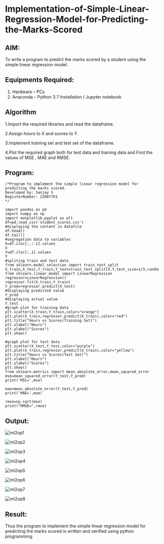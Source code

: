 # Implementation-of-Simple-Linear-Regression-Model-for-Predicting-the-Marks-Scored

## AIM:
To write a program to predict the marks scored by a student using the simple linear regression model.

## Equipments Required:
1. Hardware – PCs
2. Anaconda – Python 3.7 Installation / Jupyter notebook

## Algorithm
1.Import the required libraries and read the dataframe.

2.Assign hours to X and scores to Y.

3.Implement training set and test set of the dataframe.

4.Plot the required graph both for test data and training data and Find the values of MSE , MAE and RMSE.

## Program:
```
/*Program to implement the simple linear regression model for predicting the marks scored.
Developed by: Sanjay S
RegisterNumber: 22007761
*/

import pandas as pd
import numpy as np
import matplotlib.pyplot as plt
df=pd.read_csv('student_scores.csv')
#displaying the content in datafile
df.head()
df.tail()
#segregation data to variables
X=df.iloc[:,:-1].values
X
Y=df.iloc[:,1].values
Y
#spliting train and test data
from sklearn.model_selection import train_test_split
X_train,X_test,Y_train,Y_test=train_test_split(X,Y,test_size=1/3,random_state=0)
from sklearn.linear_model import LinearRegression
regressor=LinearRegression()
regressor.fit(X_train,Y_train)
Y_pred=regressor.predict(X_test)
#displaying predicted value
Y_pred
#displaying actual value
Y_test
#graph plot for training data
plt.scatter(X_train,Y_train,color="orange")
plt.plot(X_train,regressor.predict(X_train),color="red")
plt.title("Hours vs Scores(Training Set)")
plt.xlabel("Hours")
plt.ylabel("Scores")
plt.show()

#graph plot for test data
plt.scatter(X_test,Y_test,color="purple")
plt.plot(X_train,regressor.predict(X_train),color="yellow")
plt.title("Hours vs Scores(Test Set)")
plt.xlabel("Hours")
plt.ylabel("Scores")
plt.show()
from sklearn.metrics import mean_absolute_error,mean_squared_error
mse=mean_squared_error(Y_test,Y_pred)
print('MSC=',mse)

mae=mean_absolute_error(Y_test,Y_pred)
print('MAE=',mae)

rmse=np.sqrt(mse)
print("RMSE=",rmse)
```

## Output:

![ml2op1](https://user-images.githubusercontent.com/115128955/200998386-d5fbc49a-e91e-46b3-88e0-1c41293b559e.png)

![ml2op2](https://user-images.githubusercontent.com/115128955/200998447-bf5450d5-6e50-4c1f-a50e-e6a83112494e.png)

![ml2op3](https://user-images.githubusercontent.com/115128955/200998469-1f943ff5-7d5d-44b0-973d-b66f38a0593c.png)

![ml2op4](https://user-images.githubusercontent.com/115128955/200998486-2a003a77-67e7-4d4d-917e-a791090f7e9e.png)

![ml2op5](https://user-images.githubusercontent.com/115128955/200998526-9138583e-b94c-447d-862c-eaa611d505ed.png)

![ml2op6](https://user-images.githubusercontent.com/115128955/200998545-13312be6-5900-43fb-bbbb-cd28b81c9faa.png)

![ml2op7](https://user-images.githubusercontent.com/115128955/200998570-8e37d3dd-9565-445b-9e93-8205f51353db.png)

![ml2op8](https://user-images.githubusercontent.com/115128955/200998614-6820432e-e367-48fc-8d84-88f3145f16b3.png)

## Result:
Thus the program to implement the simple linear regression model for predicting the marks scored is written and verified using python programming.
